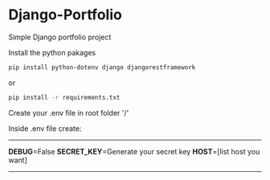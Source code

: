 # Django-Portfolio

Simple Django portfolio project

Install the python pakages

```bash
pip install python-dotenv django djangorestframework
```

or

```bash
pip install -r requirements.txt
```

Create your .env file in root folder '/'

Inside .env file create:

---

**DEBUG**=False
**SECRET_KEY**=Generate your secret key
**HOST**=[list host you want]

---
